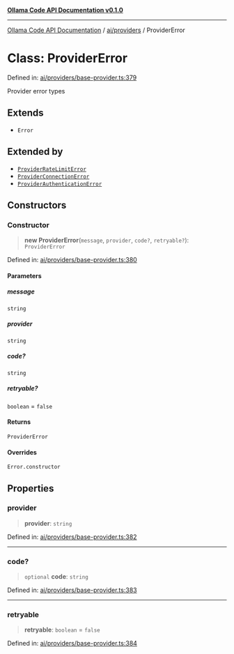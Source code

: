 [**Ollama Code API Documentation v0.1.0**](../../../README.md)

***

[Ollama Code API Documentation](../../../modules.md) / [ai/providers](../README.md) / ProviderError

# Class: ProviderError

Defined in: [ai/providers/base-provider.ts:379](https://github.com/erichchampion/ollama-code/blob/3ba5f33b3e9ed162574fb0c1b20bfa222984db0a/ollama-code/src/ai/providers/base-provider.ts#L379)

Provider error types

## Extends

- `Error`

## Extended by

- [`ProviderRateLimitError`](ProviderRateLimitError.md)
- [`ProviderConnectionError`](ProviderConnectionError.md)
- [`ProviderAuthenticationError`](ProviderAuthenticationError.md)

## Constructors

### Constructor

> **new ProviderError**(`message`, `provider`, `code?`, `retryable?`): `ProviderError`

Defined in: [ai/providers/base-provider.ts:380](https://github.com/erichchampion/ollama-code/blob/3ba5f33b3e9ed162574fb0c1b20bfa222984db0a/ollama-code/src/ai/providers/base-provider.ts#L380)

#### Parameters

##### message

`string`

##### provider

`string`

##### code?

`string`

##### retryable?

`boolean` = `false`

#### Returns

`ProviderError`

#### Overrides

`Error.constructor`

## Properties

### provider

> **provider**: `string`

Defined in: [ai/providers/base-provider.ts:382](https://github.com/erichchampion/ollama-code/blob/3ba5f33b3e9ed162574fb0c1b20bfa222984db0a/ollama-code/src/ai/providers/base-provider.ts#L382)

***

### code?

> `optional` **code**: `string`

Defined in: [ai/providers/base-provider.ts:383](https://github.com/erichchampion/ollama-code/blob/3ba5f33b3e9ed162574fb0c1b20bfa222984db0a/ollama-code/src/ai/providers/base-provider.ts#L383)

***

### retryable

> **retryable**: `boolean` = `false`

Defined in: [ai/providers/base-provider.ts:384](https://github.com/erichchampion/ollama-code/blob/3ba5f33b3e9ed162574fb0c1b20bfa222984db0a/ollama-code/src/ai/providers/base-provider.ts#L384)
